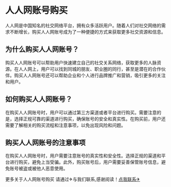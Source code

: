 # 人人网账号购买

人人网是中国知名的社交网络平台，拥有众多活跃用户。随着人们对社交网络的需求不断增长，购买人人网账号成为了一种便捷的方式来获取更多社交资源和信息。

## 为什么购买人人网账号？

购买人人网账号可以帮助用户快速建立自己的社交关系网络，获取更多的人脉资源。在人人网上，用户可以找到同城的朋友、职业圈的同行，甚至是潜在的合作伙伴。购买人人网账号还可以帮助企业和个人进行品牌推广和营销，吸引更多的关注和用户。

## 如何购买人人网账号？

在购买人人网账号时，用户可以通过第三方渠道或者平台进行购买。需要注意的是，选择正规可靠的渠道进行购买，确保账号的安全和真实性。在购买前，用户还需要了解相关的购买流程和注意事项，以免出现风险和问题。

## 购买人人网账号的注意事项

在购买人人网账号时，用户需要注意账号的真实性和安全性。选择正规的渠道和平台进行购买，避免上当受骗。此外，购买账号后，用户需要妥善保管账号信息，避免账号被盗或被他人恶意使用。

更多关于人人网账号购买 请通过✈与我们联系,感谢阅读！[点我联系✈](https://img.G208.com)